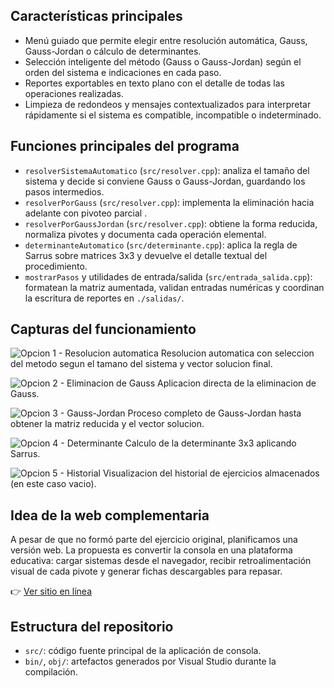 ## Características principales
- Menú guiado que permite elegir entre resolución automática, Gauss, Gauss-Jordan o cálculo de determinantes.
- Selección inteligente del método (Gauss o Gauss-Jordan) según el orden del sistema e indicaciones en cada paso.
- Reportes exportables en texto plano con el detalle de todas las operaciones realizadas.
- Limpieza de redondeos y mensajes contextualizados para interpretar rápidamente si el sistema es compatible, incompatible o indeterminado.

## Funciones principales del programa
- `resolverSistemaAutomatico` (`src/resolver.cpp`): analiza el tamaño del sistema y decide si conviene Gauss o Gauss-Jordan, guardando los pasos intermedios.
- `resolverPorGauss` (`src/resolver.cpp`): implementa la eliminación hacia adelante con pivoteo parcial .
- `resolverPorGaussJordan` (`src/resolver.cpp`): obtiene la forma reducida, normaliza pivotes y documenta cada operación elemental.
- `determinanteAutomatico` (`src/determinante.cpp`): aplica la regla de Sarrus sobre matrices 3x3 y devuelve el detalle textual del procedimiento.
- `mostrarPasos` y utilidades de entrada/salida (`src/entrada_salida.cpp`): formatean la matriz aumentada, validan entradas numéricas y coordinan la escritura de reportes en `./salidas/`.



## Capturas del funcionamiento
![Opcion 1 - Resolucion automatica](consola/docs/capturas/opcion1.png)
Resolucion automatica con seleccion del metodo segun el tamano del sistema y vector solucion final.

![Opcion 2 - Eliminacion de Gauss](consola/docs/capturas/opcion2.png)
Aplicacion directa de la eliminacion de Gauss.

![Opcion 3 - Gauss-Jordan](consola/docs/capturas/opcion3.png)
Proceso completo de Gauss-Jordan hasta obtener la matriz reducida y el vector solucion.

![Opcion 4 - Determinante](consola/docs/capturas/opcion4.png)
Calculo de la determinante 3x3 aplicando Sarrus.

![Opcion 5 - Historial](consola/docs/capturas/opcion5.png)
Visualizacion del historial de ejercicios almacenados (en este caso vacio).


## Idea de la web complementaria
A pesar de que no formó parte del ejercicio original, planificamos una versión web. La propuesta es convertir la consola en una plataforma educativa: cargar sistemas desde el navegador, recibir retroalimentación visual de cada pivote y generar fichas descargables para repasar.

👉 [Ver sitio en línea](https://nicoo01x.github.io/Resolucion-Sistemas-Ecuaciones-Web/)

## Estructura del repositorio
- `src/`: código fuente principal de la aplicación de consola.
- `bin/`, `obj/`: artefactos generados por Visual Studio durante la compilación.

